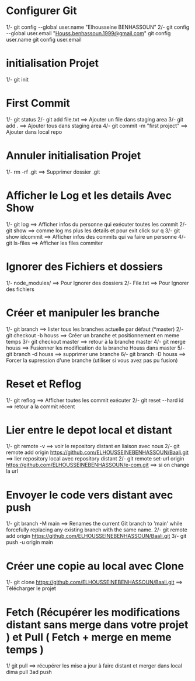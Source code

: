 # Configurer Git
1/- git config --global user.name "Elhousseine BENHASSOUN"
2/- git config --global user.email "Houss.benhassoun.1999@gmail.com"
git config user.name
git config user.email

# initialisation Projet
1/- git init

# First Commit
1/- git status
2/- git add file.txt                 ==> Ajouter un file dans staging area
3/- git add .                        ==> Ajouter tous dans staging area
4/- git commit -m "first project"    ==> Ajouter dans local repo

# Annuler initialisation Projet
1/- rm -rf .git                      ==> Supprimer dossier .git

# Afficher le Log et les details Avec Show
1/- git log               ==> Afficher infos du personne qui exécuter toutes les commit 
2/- git show              ==> comme log ms plus les details et pour exit click sur q
3/- git show idcommit     ==> Afficher infos des commits qui va faire un personne
4/- git ls-files          ==> Afficher les files commiter

# Ignorer des Fichiers et dossiers
1/- node_modules/         ==> Pour Ignorer des dossiers
2/- File.txt              ==> Pour Ignorer des fichiers

# Créer et manipuler les branche
1/- git branch            ==> lister tous les branches actuelle par défaut (*master)
2/- git checkout -b houss ==> Créer un branche et positionnement en meme temps
3/- git checkout master   ==> retour à la branche master
4/- git merge houss       ==> Fusionner les modification de la branche Houss dans master
5/- git branch -d houss   ==> supprimer une branche
6/- git branch -D houss   ==> Forcer la supression d'une branche (utiliser si vous avez pas pu fusion)

# Reset et Reflog
1/- git reflog            ==> Afficher toutes les commit exécuter
2/- git reset --hard id   ==> retour a la commit récent

# Lier entre le depot local et distant
1/- git remote -v         ==> voir le repository distant en liaison avec nous
2/- git remote add origin https://github.com/ELHOUSSEINEBENHASSOUN/Baali.git  ==> lier repository local avec repository distant
2/- git remote set-url origin https://github.com/ELHOUSSEINEBENHASSOUN/e-com.git  ==> si on change la url

# Envoyer le code vers distant avec push
1/- git branch -M main    ==> Renames the current Git branch to 'main' while forcefully replacing any existing branch with the same name.
2/- git remote add origin https://github.com/ELHOUSSEINEBENHASSOUN/Baali.git
3/- git push -u origin main

# Créer une copie au local avec Clone
1/- git clone https://github.com/ELHOUSSEINEBENHASSOUN/Baali.git ==> Télécharger le projet

# Fetch (Récupérer les modifications distant sans merge dans votre projet ) et Pull ( Fetch + merge en meme temps )
1/ git pull  ==> récupérer les mise a jour à faire distant et merger dans local
dima pull 3ad push 
